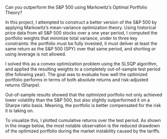 Can you outperform the S&P 500 using Markowitz’s Optimal Portfolio Theory?

In this project, I attempted to construct a better version of the S&P 500 by applying Markowitz’s mean-variance optimization theory. Using historical price data from all S&P 500 stocks over a one year period, I computed the portfolio weights that minimize total variance, under to three key constraints: the portfolio must be fully invested,  it must deliver at least the same return as the S&P 500 (SPY) over that same period, and shorting or using leverage is not allowed.

I solved this as a convex optimization problem using the SLSQP algorithm, and applied the resulting weights to a completely out-of-sample test period (the following year). The goal was to evaluate how well the optimized portfolio performs in terms of both absolute returns and risk-adjusted returns (Sharpe).

Out-of-sample results showed that the optimized portfolio not only achieved lower volatility than the S&P 500, but also slightly outperformed it on a Sharpe ratio basis. Meaning, the portfolio is better compensated for the risk it is taking on.

To visualize this, I plotted cumulative returns over the test period. As shown in the image below, the most notable observation is the reduced drawdown of the optimized portfolio during the market instability caused by the tariffs.

